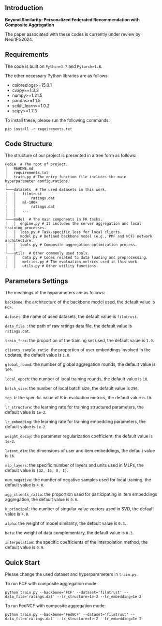 
## Introduction

**Beyond Similarity: Personalized Federated Recommendation with Composite Aggregation**


The paper associated with these codes is currently under review by NeurIPS2024.

## Requirements

The code is built on `Python=3.7` and `Pytorch=1.8`.

The other necessary Python libraries are as follows:
    
* coloredlogs>=15.0.1
* cvxpy==1.3.3
* numpy>=1.21.5
* pandas>=1.1.5
* scikit_learn>=1.0.2
* scipy>=1.7.3

To install these, please run the following commands:

  `pip install -r requirements.txt`
  
## Code Structure

The structure of our project is presented in a tree form as follows:

```
FedCA  # The root of project.
│   README.md
│   requirements.txt
│   train.py # The entry function file includes the main hyperparameter configurations.
|
└───datasets  # The used datasets in this work.
│   │   filmtrust   
|   │       ratings.dat
│   │   ml-100k   
|   │       ratings.dat
|   |   ...
|   |
└───model  # The main components in FR tasks.
│   │  engine.py # It includes the server aggregation and local training processes.
│   │  loss.py # Task-specific loss for local clients.
│   │  model.py # Defined backbone model (e.g., PMF and NCF) network architecture.
│   │  tools.py # Composite aggregation optimization process.
|   |
└───utils  # Other commonly used tools.
|   │   data.py # Codes related to data loading and preprocessing.
|   │   metrics.py # The evaluation metrics used in this work.
|   │   utils.py # Other utility functions.
```

## Parameters Settings

The meanings of the hyparameters are as follows:

`backbone`: the architecture of the backbone model used, the default value is `FCF`.

`dataset`: the name of used datasets, the default value is `filmtrust`.

`data_file `: the path of raw ratings data file, the default value is `ratings.dat`.

`train_frac`: the proportion of the training set used, the default value is `1.0`.

`clients_sample_ratio`: the proportion of user embeddings involved in the updates, the default value is `1.0`.

`global_round`: the number of global aggregation rounds, the default value is `100`.

`local_epoch`: the number of local training rounds, the default value is `10`.

`batch_size`: the number of local batch size, the default value is `256`.

`top_k`: the specific value of K in evaluation metrics, the default value is `10`.

`lr_structure`: the learning rate for training structured parameters, the default value is `1e-2`.

`lr_embedding`: the learning rate for training embedding parameters, the default value is `1e-2`.

`weight_decay`: the parameter regularization coefficient, the default value is `1e-3`.

`latent_dim`: the dimensions of user and item embeddings, the default value is `16`.

`mlp_layers`: the specific number of layers and units used in MLPs, the default value is `[32, 16, 8, 1]`.

`num_negative`: the number of negative samples used for local training, the default value is `4.0`.

`agg_clients_ratio`: the proportion used for participating in item embeddings aggregation, the default value is `0.6`.

`k_principal`: the number of singular value vectors used in SVD, the default value is `4.0`.

`alpha`: the weight of model similarity, the default value is `0.3`.

`beta`: the weight of data complementary, the default value is `0.3`.

`interpolation`: the specific coefficients of the interpolation method, the default value is `0.9`.


## Quick Start

Please change the used dataset and hyperparameters in `train.py`.

To run FCF with composite aggregation mode:

  `python train.py --backbone='FCF' --dataset='filmtrust' --data_file='ratings.dat' --lr_structure=1e-2 --lr_embedding=1e-2`

To run FedNCF with composite aggregation mode:

  `python train.py --backbone='FedNCF' --dataset='filmtrust' --data_file='ratings.dat' --lr_structure=1e-2 --lr_embedding=1e-2`
